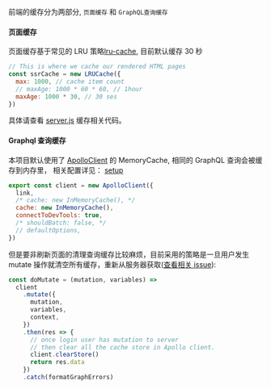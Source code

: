 前端的缓存分为两部分, `页面缓存` 和 `GraphQL查询缓存`

#### 页面缓存

页面缓存基于常见的 LRU 策略[lru-cache](https://github.com/isaacs/node-lru-cache), 目前默认缓存 30 秒

```js
// This is where we cache our rendered HTML pages
const ssrCache = new LRUCache({
  max: 1000, // cache item count
  // maxAge: 1000 * 60 * 60, // 1hour
  maxAge: 1000 * 30, // 30 ses
})
```

具体请查看 [server.js](https://github.com/coderplanets/coderplanets_web/blob/dev/server.js) 缓存相关代码。

#### Graphql 查询缓存

本项目默认使用了 [ApolloClient](https://github.com/apollographql/apollo-client) 的 MemoryCache, 相同的 GraphQL 查询会被缓存到内存里， 相关配置详见： [setup](https://github.com/coderplanets/coderplanets_web/blob/dev/utils/async/setup.js#L88)

```js
export const client = new ApolloClient({
  link,
  /* cache: new InMemoryCache(), */
  cache: new InMemoryCache(),
  connectToDevTools: true,
  /* shouldBatch: false, */
  // defaultOptions,
})
```

但是要非刷新页面的清理查询缓存比较麻烦，目前采用的策略是一旦用户发生 mutate 操作就清空所有缓存，重新从服务器获取([查看相关 issue](https://github.com/coderplanets/coderplanets_web/issues/335)):

```js
const doMutate = (mutation, variables) =>
  client
    .mutate({
      mutation,
      variables,
      context,
    })
    .then(res => {
      // once login user has mutation to server
      // then clear all the cache store in Apollo client.
      client.clearStore()
      return res.data
    })
    .catch(formatGraphErrors)
```
